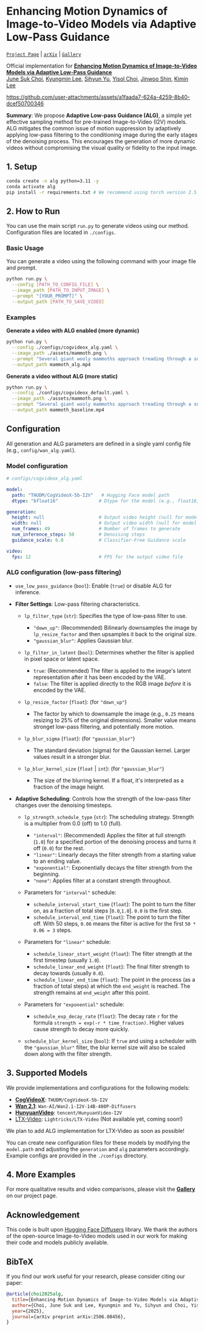 # Enhancing Motion Dynamics of Image-to-Video Models via Adaptive Low-Pass Guidance

[<u>`Project Page`</u>](https://choi403.github.io/ALG/) | [<u>`arXiv`</u>](https://arxiv.org/abs/2506.08456) | [<u>`Gallery`</u>](https://choi403.github.io/ALG/gallery/)

Official implementation for [<u><b>Enhancing Motion Dynamics of Image-to-Video Models via Adaptive Low-Pass Guidance</b></u>](https://arxiv.org/abs/2506.08456)
<br>
<a href="https://choi403.github.io/"><u>June Suk Choi</u></a>,
<a href="https://kyungmnlee.github.io/"><u>Kyungmin Lee</u></a>,
<a href="https://sihyun.me"><u>Sihyun Yu</u></a>,
<a href="https://scholar.google.com/citations?user=pM4aZGYAAAAJ&hl=en"><u>Yisol Choi</u></a>,
<a href="https://alinlab.kaist.ac.kr/shin.html"><u>Jinwoo Shin</u></a>,
<a href="https://sites.google.com/view/kiminlee"><u>Kimin Lee</u></a>

https://github.com/user-attachments/assets/a1faada7-624a-4259-8b40-dcef50700346

**Summary**: We propose **Adaptive Low-pass Guidance (ALG)**, a simple yet effective sampling method for pre-trained Image-to-Video (I2V) models. ALG mitigates the common issue of motion suppression by adaptively applying low-pass filtering to the conditioning image during the early stages of the denoising process. This encourages the generation of more dynamic videos without compromising the visual quality or fidelity to the input image.

## 1. Setup
```bash
conda create -n alg python=3.11 -y
conda activate alg
pip install -r requirements.txt # We recommend using torch version 2.5.1 and CUDA version 12.2 for the best compatibility.
```

## 2. How to Run

You can use the main script `run.py` to generate videos using our method. Configuration files are located in `./configs`.

### Basic Usage

You can generate a video using the following command with your image file and prompt.

```bash
python run.py \
  --config [PATH_TO_CONFIG_FILE] \
  --image_path [PATH_TO_INPUT_IMAGE] \
  --prompt "[YOUR_PROMPT]" \
  --output_path [PATH_TO_SAVE_VIDEO]
```

### Examples

**Generate a video with ALG enabled (more dynamic)**
```bash
python run.py \
  --config ./configs/cogvideox_alg.yaml \
  --image_path ./assets/mammoth.png \
  --prompt "Several giant wooly mammoths approach treading through a snowy meadow, their long wooly fur lightly blows in the wind as they walk." \
  --output_path mammoth_alg.mp4
```

**Generate a video without ALG (more static)**
```bash
python run.py \
  --config ./configs/cogvideox_default.yaml \
  --image_path ./assets/mammoth.png \
  --prompt "Several giant wooly mammoths approach treading through a snowy meadow, their long wooly fur lightly blows in the wind as they walk." \
  --output_path mammoth_baseline.mp4
```

## Configuration

All generation and ALG parameters are defined in a single yaml config file (e.g., `config/wan_alg.yaml`).

### Model configuration
```yaml
# configs/cogvideox_alg.yaml

model:
  path: "THUDM/CogVideoX-5b-I2V"   # Hugging Face model path
  dtype: "bfloat16"               # Dtype for the model (e.g., float16, bfloat16, float32)

generation:
  height: null                    # Output video height (null for model default)
  width: null                     # Output video width (null for model default)
  num_frames: 49                  # Number of frames to generate
  num_inference_steps: 50         # Denoising steps
  guidance_scale: 6.0             # Classifier-Free Guidance scale

video:
  fps: 12                         # FPS for the output video file
```

### ALG configuration (low-pass filtering)
*   `use_low_pass_guidance` (`bool`): Enable (`true`) or disable ALG for inference.

*   **Filter Settings**: Low-pass filtering characteristics.

    *   `lp_filter_type` (`str`): Specifies the type of low-pass filter to use.
        *   `"down_up"`: (Recommended) Bilinearly downsamples the image by `lp_resize_factor` and then upsamples it back to the original size.
        *   `"gaussian_blur"`: Applies Gaussian blur.

    *   `lp_filter_in_latent` (`bool`): Determines whether the filter is applied in pixel space or latent space.
        *   `true`: (Recommended) The filter is applied to the image's latent representation after it has been encoded by the VAE.
        *   `false`: The filter is applied directly to the RGB image *before* it is encoded by the VAE.

    *   `lp_resize_factor` (`float`): (for `"down_up"`)
        *   The factor by which to downsample the image (e.g., `0.25` means resizing to 25% of the original dimensions). Smaller value means stronget low-pass filtering, and potentially more motion.

    *   `lp_blur_sigma` (`float`): (for `"gaussian_blur"`)
        *   The standard deviation (sigma) for the Gaussian kernel. Larger values result in a stronger blur.

    *   `lp_blur_kernel_size` (`float` | `int`): (for `"gaussian_blur"`)
        *   The size of the blurring kernel. If a float, it's interpreted as a fraction of the image height.

*   **Adaptive Scheduling**: Controls how the strength of the low-pass filter changes over the denoising timesteps.

    *   `lp_strength_schedule_type` (`str`): The scheduling strategy. Strength is a multiplier from 0.0 (off) to 1.0 (full).
        *   `"interval"`: (Recommended) Applies the filter at full strength (`1.0`) for a specified portion of the denoising process and turns it off (`0.0`) for the rest.
        *   `"linear"`: Linearly decays the filter strength from a starting value to an ending value.
        *   `"exponential"`: Exponentially decays the filter strength from the beginning.
        *   `"none"`: Applies filter at a constant strength throughout.

    *   Parameters for `"interval"` schedule:
        *   `schedule_interval_start_time` (`float`): The point to turn the filter on, as a fraction of total steps [`0.0`,`1.0`]. `0.0` is the first step.
        *   `schedule_interval_end_time` (`float`): The point to turn the filter off. With 50 steps, `0.06` means the filter is active for the first `50 * 0.06 = 3` steps.

    *   Parameters for `"linear"` schedule:
        *   `schedule_linear_start_weight` (`float`): The filter strength at the first timestep (usually `1.0`).
        *   `schedule_linear_end_weight` (`float`): The final filter strength to decay towards (usually `0.0`).
        *   `schedule_linear_end_time` (`float`): The point in the process (as a fraction of total steps) at which the `end_weight` is reached. The strength remains at `end_weight` after this point.

    *   Parameters for `"exponential"` schedule:
        *   `schedule_exp_decay_rate` (`float`): The decay rate `r` for the formula `strength = exp(-r * time_fraction)`. Higher values cause strength to decay more quickly.

    *   `schedule_blur_kernel_size` (`bool`): If `true` and using a scheduler with the `"gaussian_blur"` filter, the blur kernel size will also be scaled down along with the filter strength.

## 3. Supported Models

We provide implementations and configurations for the following models:

*   **[CogVideoX](https://huggingface.co/THUDM/CogVideoX-5b-I2V)**: `THUDM/CogVideoX-5b-I2V`
*   **[Wan 2.1](https://huggingface.co/Wan-AI/Wan2.1-I2V-14B-480P-Diffusers)**: `Wan-AI/Wan2.1-I2V-14B-480P-Diffusers`
*   **[HunyuanVideo](https://huggingface.co/tencent/HunyuanVideo-I2V)**: `tencent/HunyuanVideo-I2V`
*   [LTX-Video](https://huggingface.co/Lightricks/LTX-Video): `Lightricks/LTX-Video` (Not available yet, coming soon!)

We plan to add ALG implementation for LTX-Video as soon as possible!

You can create new configuration files for these models by modifying the `model.path` and adjusting the `generation` and `alg` parameters accordingly. Example configs are provided in the `./configs` directory.

## 4. More Examples

For more qualitative results and video comparisons, please visit the **[Gallery](https://choi403.github.io/ALG/gallery.html)** on our project page.

## Acknowledgement

This code is built upon [Hugging Face Diffusers](https://github.com/huggingface/diffusers) library. We thank the authors of the open-source Image-to-Video models used in our work for making their code and models publicly available.

## BibTeX

If you find our work useful for your research, please consider citing our paper:

```bibtex
@article{choi2025alg,
  title={Enhancing Motion Dynamics of Image-to-Video Models via Adaptive Low-Pass Guidance},
  author={Choi, June Suk and Lee, Kyungmin and Yu, Sihyun and Choi, Yisol and Shin, Jinwoo and Lee, Kimin},
  year={2025},
  journal={arXiv preprint arXiv:2506.08456},
}
```
